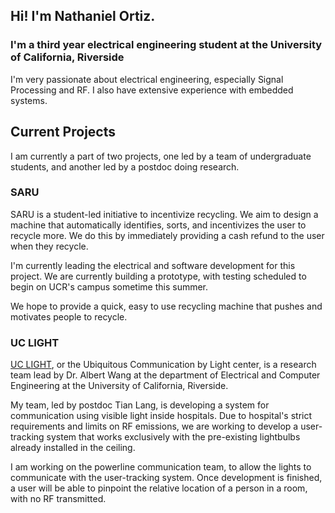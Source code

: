 ## Hi! I'm Nathaniel Ortiz.
### I'm a third year electrical engineering student at the University of California, Riverside

I'm very passionate about electrical engineering, especially Signal Processing and RF. I also have extensive experience with embedded systems.

## Current Projects
I am currently a part of two projects, one led by a team of undergraduate students, and another led by a postdoc doing research.

### SARU
SARU is a student-led initiative to incentivize recycling. We aim to design a machine that automatically identifies, sorts, and incentivizes the user to recycle more. We do this by immediately providing a cash refund to the user when they recycle.

I'm currently leading the electrical and software development for this project. We are currently building a prototype, with testing scheduled to begin on UCR's campus sometime this summer.

We hope to provide a quick, easy to use recycling machine that pushes and motivates people to recycle.

### UC LIGHT
[UC LIGHT](https://www.uclight.ucr.edu/), or the Ubiquitous Communication by Light center, is a research team lead by Dr. Albert Wang at the department of Electrical and Computer Engineering at the University of California, Riverside.

My team, led by postdoc Tian Lang, is developing a system for communication using visible light inside hospitals. Due to hospital's strict requirements and limits on RF emissions, we are working to develop a user-tracking system that works exclusively with the pre-existing lightbulbs already installed in the ceiling. 

I am working on the powerline communication team, to allow the lights to communicate with the user-tracking system. Once development is finished, a user will be able to pinpoint the relative location of a person in a room, with no RF transmitted.
